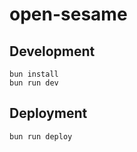 # open-sesame

## Development

```
bun install
bun run dev
```

## Deployment

```
bun run deploy
```
